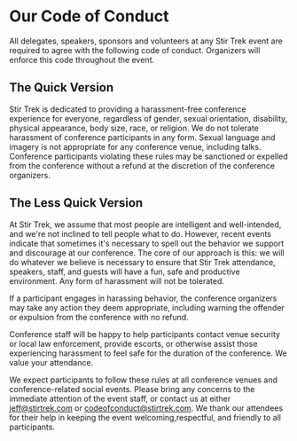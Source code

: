 # Our Code of Conduct
<div class="icon-hr"></div>

All delegates, speakers, sponsors and volunteers at any Stir Trek event are required to agree with the following code of conduct. Organizers will enforce this code throughout the event.

## The Quick Version

Stir Trek is dedicated to providing a harassment-free conference experience for everyone, regardless of gender, sexual orientation, disability, physical appearance, body size, race, or religion. We do not tolerate harassment of conference participants in any form. Sexual language and imagery is not appropriate for any conference venue, including talks. Conference participants violating these rules may be sanctioned or expelled from the conference without a refund at the discretion of the conference organizers.

## The Less Quick Version

At Stir Trek, we assume that most people are intelligent and well-intended, and we're not inclined to tell people what to do. However, recent events indicate that sometimes it's necessary to spell out the behavior we support and discourage at our conference. The core of our approach is this: we will do whatever we believe is necessary to ensure that Stir Trek attendance, speakers, staff, and guests will have a fun, safe and productive environment.  Any form of harassment will not be tolerated.

If a participant engages in harassing behavior, the conference organizers may take any action they deem appropriate, including warning the offender or expulsion from the conference with no refund.

Conference staff will be happy to help participants contact venue security or local law enforcement, provide escorts, or otherwise assist those experiencing harassment to feel safe for the duration of the conference. We value your attendance.

We expect participants to follow these rules at all conference venues and conference-related social events.  Please bring any concerns to the immediate attention of the event staff, or contact us at either [jeff@stirtrek.com](mailto:jeff@stirtrek.com") or [codeofconduct@stirtrek.com](mailto:codeofconduct@stirtrek.com). We thank our attendees for their help in keeping the event welcoming,respectful, and friendly to all participants.